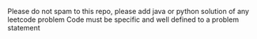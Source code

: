 Please do not spam to this repo, please add java or python solution of any leetcode problem
Code must be specific and well defined to a problem statement
